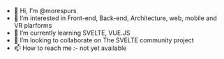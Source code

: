 - 👋 Hi, I’m @morespurs
- 👀 I’m interested in Front-end, Back-end, Architecture, web, mobile and VR plarforms
- 🌱 I’m currently learning SVELTE, VUE.JS
- 💞️ I’m looking to collaborate on The SVELTE community project
- 📫 How to reach me :- not yet available

<!---
morespurs/morespurs is a ✨ special ✨ repository because its `README.md` (this file) appears on your GitHub profile.
You can click the Preview link to take a look at your changes.
--->
